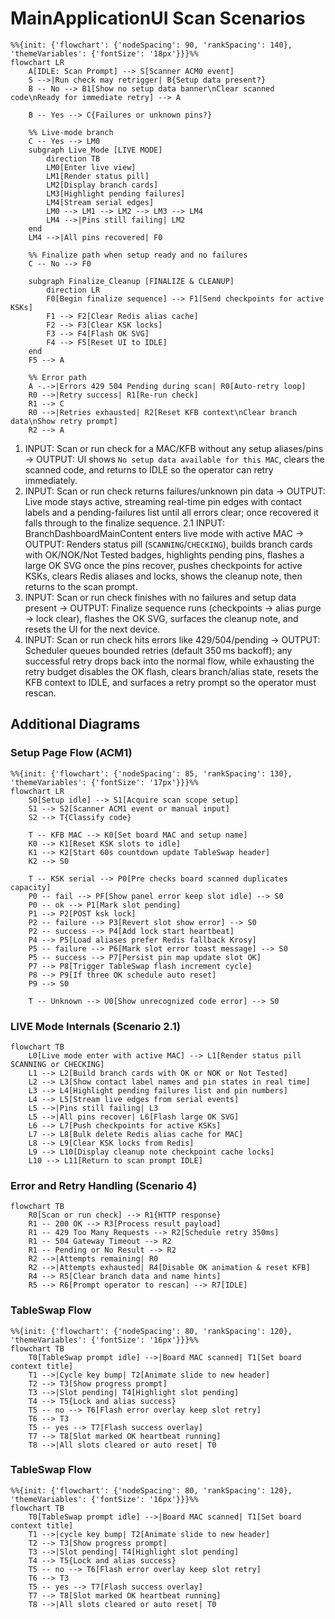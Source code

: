 # MainApplicationUI Scan Scenarios

```mermaid
%%{init: {'flowchart': {'nodeSpacing': 90, 'rankSpacing': 140}, 'themeVariables': {'fontSize': '18px'}}}%%
flowchart LR
    A[IDLE: Scan Prompt] --> S[Scanner ACM0 event]
    S -->|Run check may retrigger| B{Setup data present?}
    B -- No --> B1[Show no setup data banner\nClear scanned code\nReady for immediate retry] --> A

    B -- Yes --> C{Failures or unknown pins?}

    %% Live-mode branch
    C -- Yes --> LM0
    subgraph Live_Mode [LIVE MODE]
        direction TB
        LM0[Enter live view]
        LM1[Render status pill]
        LM2[Display branch cards]
        LM3[Highlight pending failures]
        LM4[Stream serial edges]
        LM0 --> LM1 --> LM2 --> LM3 --> LM4
        LM4 -->|Pins still failing| LM2
    end
    LM4 -->|All pins recovered| F0

    %% Finalize path when setup ready and no failures
    C -- No --> F0

    subgraph Finalize_Cleanup [FINALIZE & CLEANUP]
        direction LR
        F0[Begin finalize sequence] --> F1[Send checkpoints for active KSKs]
        F1 --> F2[Clear Redis alias cache]
        F2 --> F3[Clear KSK locks]
        F3 --> F4[Flash OK SVG]
        F4 --> F5[Reset UI to IDLE]
    end
    F5 --> A

    %% Error path
    A -.->|Errors 429 504 Pending during scan| R0[Auto-retry loop]
    R0 -->|Retry success| R1[Re-run check]
    R1 --> C
    R0 -->|Retries exhausted| R2[Reset KFB context\nClear branch data\nShow retry prompt]
    R2 --> A
```

1. INPUT: Scan or run check for a MAC/KFB without any setup aliases/pins -> OUTPUT: UI shows `No setup data available for this MAC`, clears the scanned code, and returns to IDLE so the operator can retry immediately.
2. INPUT: Scan or run check returns failures/unknown pin data -> OUTPUT: Live mode stays active, streaming real-time pin edges with contact labels and a pending-failures list until all errors clear; once recovered it falls through to the finalize sequence.
   2.1 INPUT: BranchDashboardMainContent enters live mode with active MAC -> OUTPUT: Renders status pill (`SCANNING`/`CHECKING`), builds branch cards with OK/NOK/Not Tested badges, highlights pending pins, flashes a large OK SVG once the pins recover, pushes checkpoints for active KSKs, clears Redis aliases and locks, shows the cleanup note, then returns to the scan prompt.
3. INPUT: Scan or run check finishes with no failures and setup data present -> OUTPUT: Finalize sequence runs (checkpoints → alias purge → lock clear), flashes the OK SVG, surfaces the cleanup note, and resets the UI for the next device.
4. INPUT: Scan or run check hits errors like 429/504/pending -> OUTPUT: Scheduler queues bounded retries (default 350 ms backoff); any successful retry drops back into the normal flow, while exhausting the retry budget disables the OK flash, clears branch/alias state, resets the KFB context to IDLE, and surfaces a retry prompt so the operator must rescan.

## Additional Diagrams

### Setup Page Flow (ACM1)

```mermaid
%%{init: {'flowchart': {'nodeSpacing': 85, 'rankSpacing': 130}, 'themeVariables': {'fontSize': '17px'}}}%%
flowchart LR
    S0[Setup idle] --> S1[Acquire scan scope setup]
    S1 --> S2[Scanner ACM1 event or manual input]
    S2 --> T{Classify code}

    T -- KFB MAC --> K0[Set board MAC and setup name]
    K0 --> K1[Reset KSK slots to idle]
    K1 --> K2[Start 60s countdown update TableSwap header]
    K2 --> S0

    T -- KSK serial --> P0[Pre checks board scanned duplicates capacity]
    P0 -- fail --> PF[Show panel error keep slot idle] --> S0
    P0 -- ok --> P1[Mark slot pending]
    P1 --> P2[POST ksk lock]
    P2 -- failure --> P3[Revert slot show error] --> S0
    P2 -- success --> P4[Add lock start heartbeat]
    P4 --> P5[Load aliases prefer Redis fallback Krosy]
    P5 -- failure --> P6[Mark slot error toast message] --> S0
    P5 -- success --> P7[Persist pin map update slot OK]
    P7 --> P8[Trigger TableSwap flash increment cycle]
    P8 --> P9[If three OK schedule auto reset]
    P9 --> S0

    T -- Unknown --> U0[Show unrecognized code error] --> S0
```

### LIVE Mode Internals (Scenario 2.1)

```mermaid
flowchart TB
    L0[Live mode enter with active MAC] --> L1[Render status pill SCANNING or CHECKING]
    L1 --> L2[Build branch cards with OK or NOK or Not Tested]
    L2 --> L3[Show contact label names and pin states in real time]
    L3 --> L4[Highlight pending failures list and pin numbers]
    L4 --> L5[Stream live edges from serial events]
    L5 -->|Pins still failing| L3
    L5 -->|All pins recover| L6[Flash large OK SVG]
    L6 --> L7[Push checkpoints for active KSKs]
    L7 --> L8[Bulk delete Redis alias cache for MAC]
    L8 --> L9[Clear KSK locks from Redis]
    L9 --> L10[Display cleanup note checkpoint cache locks]
    L10 --> L11[Return to scan prompt IDLE]
```

### Error and Retry Handling (Scenario 4)

```mermaid
flowchart TB
    R0[Scan or run check] --> R1{HTTP response}
    R1 -- 200 OK --> R3[Process result payload]
    R1 -- 429 Too Many Requests --> R2[Schedule retry 350ms]
    R1 -- 504 Gateway Timeout --> R2
    R1 -- Pending or No Result --> R2
    R2 -->|Attempts remaining| R0
    R2 -->|Attempts exhausted| R4[Disable OK animation & reset KFB]
    R4 --> R5[Clear branch data and name hints]
    R5 --> R6[Prompt operator to rescan] --> R7[IDLE]
```

### TableSwap Flow

```mermaid
%%{init: {'flowchart': {'nodeSpacing': 80, 'rankSpacing': 120}, 'themeVariables': {'fontSize': '16px'}}}%%
flowchart TB
    T0[TableSwap prompt idle] -->|Board MAC scanned| T1[Set board context title]
    T1 -->|Cycle key bump| T2[Animate slide to new header]
    T2 --> T3[Show progress prompt]
    T3 -->|Slot pending| T4[Highlight slot pending]
    T4 --> T5{Lock and alias success}
    T5 -- no --> T6[Flash error overlay keep slot retry]
    T6 --> T3
    T5 -- yes --> T7[Flash success overlay]
    T7 --> T8[Slot marked OK heartbeat running]
    T8 -->|All slots cleared or auto reset| T0
```

### TableSwap Flow

```mermaid
%%{init: {'flowchart': {'nodeSpacing': 80, 'rankSpacing': 120}, 'themeVariables': {'fontSize': '16px'}}}%%
flowchart TB
    T0[TableSwap prompt idle] -->|Board MAC scanned| T1[Set board context title]
    T1 -->|cycle key bump| T2[Animate slide to new header]
    T2 --> T3[Show progress prompt]
    T3 -->|Slot pending| T4[Highlight slot pending]
    T4 --> T5{Lock and alias success}
    T5 -- no --> T6[Flash error overlay keep slot retry]
    T6 --> T3
    T5 -- yes --> T7[Flash success overlay]
    T7 --> T8[Slot marked OK heartbeat running]
    T8 -->|All slots cleared or auto reset| T0
```
